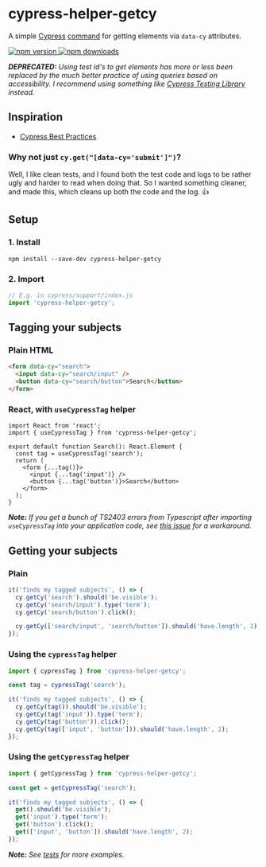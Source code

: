 # cypress-helper-getcy

A simple [Cypress](https://www.cypress.io/) [command](https://docs.cypress.io/api/cypress-api/custom-commands.html) for getting elements via `data-cy` attributes.

[![npm version](https://img.shields.io/npm/v/cypress-helper-getcy.svg?style=flat-square) ![npm downloads](https://img.shields.io/npm/dm/cypress-helper-getcy?style=flat-square)](https://www.npmjs.com/package/cypress-helper-getcy)

_**DEPRECATED:** Using test id's to get elements has more or less been replaced by the much better practice of using queries based on accessibility. I recommend using something like [Cypress Testing Library](https://testing-library.com/docs/cypress-testing-library/intro/) instead._

## Inspiration

- [Cypress Best Practices](https://docs.cypress.io/guides/references/best-practices.html#Selecting-Elements)

### Why not just `cy.get("[data-cy='submit']")`?

Well, I like clean tests, and I found both the test code and logs to be rather ugly and harder to read when doing that. So I wanted something cleaner, and made this, which cleans up both the code and the log. 👍

## Setup

### 1. Install

```shell
npm install --save-dev cypress-helper-getcy
```

### 2. Import

```js
// E.g. in cypress/support/index.js
import 'cypress-helper-getcy';
```

## Tagging your subjects

### Plain HTML

```html
<form data-cy="search">
  <input data-cy="search/input" />
  <button data-cy="search/button">Search</button>
</form>
```

### React, with `useCypressTag` helper

```tsx
import React from 'react';
import { useCypressTag } from 'cypress-helper-getcy';

export default function Search(): React.Element {
  const tag = useCypressTag('search');
  return (
    <form {...tag()}>
      <input {...tag('input')} />
      <button {...tag('button')}>Search</button>
    </form>
  );
}
```

_**Note:** If you get a bunch of TS2403 errors from Typescript after importing `useCypressTag` into your application code, see [this issue](https://github.com/Svish/cypress-helper-getcy/issues/1) for a workaround._

## Getting your subjects

### Plain

```ts
it('finds my tagged subjects', () => {
  cy.getCy('search').should('be.visible');
  cy.getCy('search/input').type('term');
  cy.getCy('search/button').click();

  cy.getCy(['search/input', 'search/button']).should('have.length', 2);
});
```

### Using the `cypressTag` helper

```ts
import { cypressTag } from 'cypress-helper-getcy';

const tag = cypressTag('search');

it('finds my tagged subjects', () => {
  cy.getCy(tag()).should('be.visible');
  cy.getCy(tag('input')).type('term');
  cy.getCy(tag('button')).click();
  cy.getCy(tag(['input', 'button'])).should('have.length', 2);
});
```

### Using the `getCypressTag` helper

```ts
import { getCypressTag } from 'cypress-helper-getcy';

const get = getCypressTag('search');

it('finds my tagged subjects', () => {
  get().should('be.visible');
  get('input').type('term');
  get('button').click();
  get(['input', 'button']).should('have.length', 2);
});
```

_**Note:** See [tests](test/tests/getCy.ts) for more examples._
